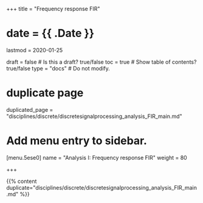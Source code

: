+++
title = "Frequency response FIR"

# date = {{ .Date }}
lastmod = 2020-01-25

draft = false  # Is this a draft? true/false
toc = true  # Show table of contents? true/false
type = "docs"  # Do not modify.

# duplicate page
duplicated_page = "disciplines/discrete/discretesignalprocessing_analysis_FIR_main.md"

# Add menu entry to sidebar.
[menu.5ese0]
name = "Analysis I: Frequency response FIR"
weight = 80

+++

{{% content duplicate="disciplines/discrete/discretesignalprocessing_analysis_FIR_main.md" %}}
